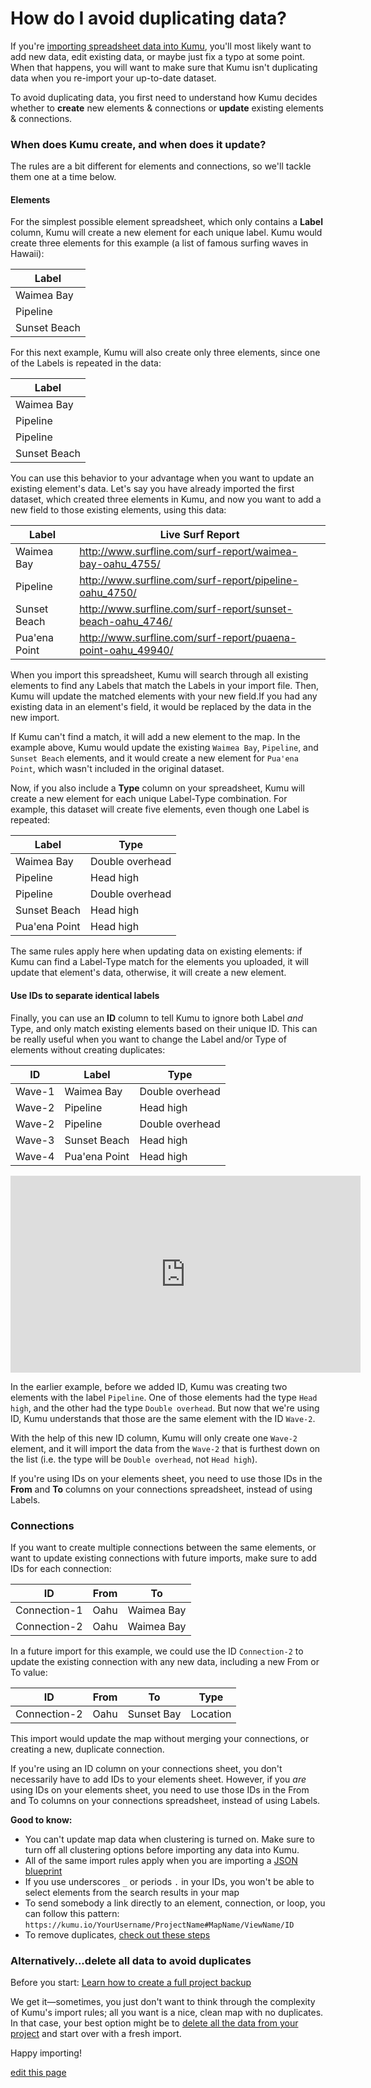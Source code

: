 # How do I avoid duplicating data?

If you're [importing spreadsheet data into Kumu](/guides/import.md), you'll most likely want to add new data, edit existing data, or maybe just fix a typo at some point. When that happens, you will want to make sure that Kumu isn't duplicating data when you re-import your up-to-date dataset.

To avoid duplicating data, you first need to understand how Kumu decides whether to **create** new elements & connections or **update** existing elements & connections.


### When does Kumu create, and when does it update?

The rules are a bit different for elements and connections, so we'll tackle them one at a time below.

#### Elements

For the simplest possible element spreadsheet, which only contains a **Label** column, Kumu will create a new element for each unique label. Kumu would create three elements for this example (a list of famous surfing waves in Hawaii):

| Label |
| --- |
| Waimea Bay |
| Pipeline |
| Sunset Beach |

For this next example, Kumu will also create only three elements, since one of the Labels is repeated in the data:

| Label |
| --- |
| Waimea Bay |
| Pipeline |
| Pipeline |
| Sunset Beach |

You can use this behavior to your advantage when you want to update an existing element's data. Let's say you have already imported the first dataset, which created three elements in Kumu, and now you want to add a new field to those existing elements, using this data:

Label | Live Surf Report
--- | ---
Waimea Bay | http://www.surfline.com/surf-report/waimea-bay-oahu_4755/
Pipeline | http://www.surfline.com/surf-report/pipeline-oahu_4750/
Sunset Beach | http://www.surfline.com/surf-report/sunset-beach-oahu_4746/
Pua'ena Point | http://www.surfline.com/surf-report/puaena-point-oahu_49940/

When you import this spreadsheet, Kumu will search through all existing elements to find any Labels that match the Labels in your import file. Then, Kumu will update the matched elements with your new field.If you had any existing data in an element's field, it would be replaced by the data in the new import.

If Kumu can't find a match, it will add a new element to the map. In the example above, Kumu would update the existing `Waimea Bay`, `Pipeline`, and `Sunset Beach` elements, and it would create a new element for `Pua'ena Point`, which wasn't included in the original dataset.

Now, if you also include a **Type** column on your spreadsheet, Kumu will create a new element for each unique Label-Type combination. For example, this dataset will create five elements, even though one Label is repeated:

Label | Type
--- | ---
Waimea Bay | Double overhead
Pipeline | Head high
Pipeline | Double overhead
Sunset Beach | Head high
Pua'ena Point | Head high

The same rules apply here when updating data on existing elements: if Kumu can find a Label-Type match for the elements you uploaded, it will update that element's data, otherwise, it will create a new element.

#### Use IDs to separate identical labels

Finally, you can use an **ID** column to tell Kumu to ignore both Label _and_ Type, and only match existing elements based on their unique ID. This can be really useful when you want to change the Label and/or Type of elements without creating duplicates:

ID | Label | Type
--- | --- | ---
Wave-1 | Waimea Bay | Double overhead
Wave-2 | Pipeline | Head high
Wave-2 | Pipeline | Double overhead
Wave-3 | Sunset Beach | Head high
Wave-4 | Pua'ena Point | Head high

<p><iframe width="560" height="315" src="https://www.youtube.com/embed/hoEJ-FXkbnA" frameborder="0" allowfullscreen></iframe></p>

In the earlier example, before we added ID, Kumu was creating two elements with the label `Pipeline`. One of those elements had the type `Head high`, and the other had the type `Double overhead`. But now that we're using ID, Kumu understands that those are the same element with the ID `Wave-2`.

With the help of this new ID column, Kumu will only create one `Wave-2` element, and it will import the data from the `Wave-2` that is furthest down on the list (i.e. the type will be `Double overhead`, not `Head high`).

<p class="alert alert-warning">
If you're using IDs on your elements sheet, you need to use those IDs in the <b>From</b> and <b>To</b> columns on your connections spreadsheet, instead of using Labels.
</p>


### Connections

If you want to create multiple connections between the same elements, or want to update existing connections with future imports, make sure to add IDs for each connection:

ID | From | To |
--- | --- | ---
Connection-1 | Oahu | Waimea Bay
Connection-2 | Oahu | Waimea Bay

In a future import for this example, we could use the ID `Connection-2` to update the existing connection with any new data, including a new From or To value:

ID | From | To | Type
--- | --- | --- | ---
Connection-2 | Oahu | Sunset Bay | Location

This import would update the map without merging your connections, or creating a new, duplicate connection.

<p class="alert alert-warning">
If you're using an ID column on your connections sheet, you don't necessarily have to add IDs to your elements sheet. However, if you <em>are</em> using IDs on your elements sheet, you need to use those IDs in the From and To columns on your connections spreadsheet, instead of using Labels.
</p>

**Good to know:**
- You can't update map data when clustering is turned on. Make sure to turn off all clustering options before importing any data into Kumu.
- All of the same import rules apply when you are importing a [JSON blueprint](/guides/blueprints.md)
- If you use underscores `_` or periods `.` in your IDs, you won't be able to select elements from the search results in your map
- To send somebody a link directly to an element, connection, or loop, you can follow this pattern: `https://kumu.io/YourUsername/ProjectName#MapName/ViewName/ID`
- To remove duplicates, [check out these steps](how-to-get-rid-of-duplicates.md)


### Alternatively...delete all data to avoid duplicates

<p class="alert alert-danger">
Before you start: <a class="alert-link" href="/guides/blueprints.html#project-backups">Learn how to create a full project backup</a>
</p>

We get it—sometimes, you just don't want to think through the complexity of Kumu's import rules; all you want is a nice, clean map with no duplicates. In that case, your best option might be to [delete all the data from your project](/faq/how-do-i-delete-data-from-my-project.md) and start over with a fresh import.

Happy importing!


<span class="edit-link"><a href="https://github.com/kumu/docs/blob/master/faq/how-do-i-avoid-duplicating-data.md" target="_blank"><i class="fa fa-github"></i> edit this page</a></span>
